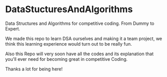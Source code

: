 # DataStucturesAndAlgorithms
Data Structures and Algorithms for competitive coding. From Dummy to Expert.

We made this repo to learn DSA ourselves and making it a team project, we think this learning experience would turn out to be really fun.

Also this Repo will very soon have all the codes and its explanation that you'll ever need for becoming great in competitive Coding.

Thanks a lot for being here!
